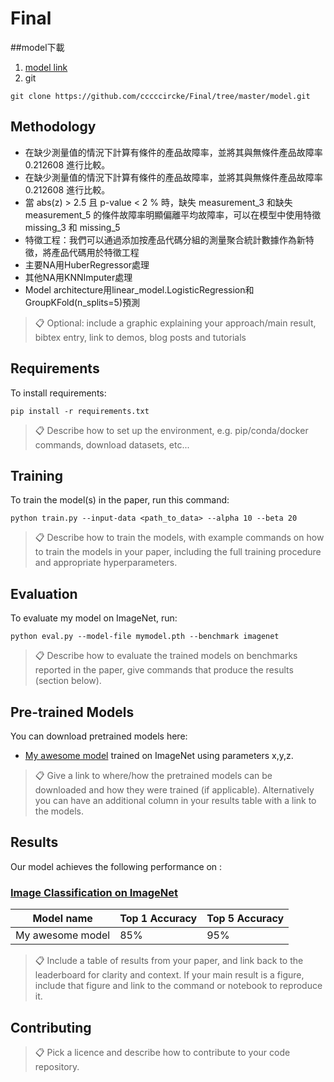 # Final
##model下載
1. [model link](https://github.com/cccccircke/Final/tree/master/model)
2. git
```model
git clone https://github.com/cccccircke/Final/tree/master/model.git
```
## Methodology 
* 在缺少測量值的情況下計算有條件的產品故障率，並將其與無條件產品故障率 0.212608 進行比較。
* 在缺少測量值的情況下計算有條件的產品故障率，並將其與無條件產品故障率 0.212608 進行比較。
* 當 abs(z) > 2.5 且 p-value < 2 % 時，缺失 measurement_3 和缺失 measurement_5 的條件故障率明顯偏離平均故障率，可以在模型中使用特徵missing_3 和 missing_5
* 特徵工程：我們可以通過添加按產品代碼分組的測量聚合統計數據作為新特徵，將產品代碼用於特徵工程
* 主要NA用HuberRegressor處理
* 其他NA用KNNImputer處理
* Model architecture用linear_model.LogisticRegression和GroupKFold(n_splits=5)預測



>📋  Optional: include a graphic explaining your approach/main result, bibtex entry, link to demos, blog posts and tutorials

## Requirements

To install requirements:

```setup
pip install -r requirements.txt
```

>📋  Describe how to set up the environment, e.g. pip/conda/docker commands, download datasets, etc...

## Training

To train the model(s) in the paper, run this command:

```train
python train.py --input-data <path_to_data> --alpha 10 --beta 20
```

>📋  Describe how to train the models, with example commands on how to train the models in your paper, including the full training procedure and appropriate hyperparameters.

## Evaluation

To evaluate my model on ImageNet, run:

```eval
python eval.py --model-file mymodel.pth --benchmark imagenet
```

>📋  Describe how to evaluate the trained models on benchmarks reported in the paper, give commands that produce the results (section below).

## Pre-trained Models

You can download pretrained models here:

- [My awesome model](https://drive.google.com/mymodel.pth) trained on ImageNet using parameters x,y,z. 

>📋  Give a link to where/how the pretrained models can be downloaded and how they were trained (if applicable).  Alternatively you can have an additional column in your results table with a link to the models.

## Results

Our model achieves the following performance on :

### [Image Classification on ImageNet](https://paperswithcode.com/sota/image-classification-on-imagenet)

| Model name         | Top 1 Accuracy  | Top 5 Accuracy |
| ------------------ |---------------- | -------------- |
| My awesome model   |     85%         |      95%       |

>📋  Include a table of results from your paper, and link back to the leaderboard for clarity and context. If your main result is a figure, include that figure and link to the command or notebook to reproduce it. 


## Contributing

>📋  Pick a licence and describe how to contribute to your code repository. 
